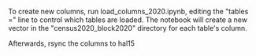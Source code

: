 
To create new columns, run load_columns_2020.ipynb, editing the "tables =" line to control which tables are loaded.  The notebook will create a new vector in the "census2020_block2020" directory for each table's column.

Afterwards, rsync the columns to hal15
